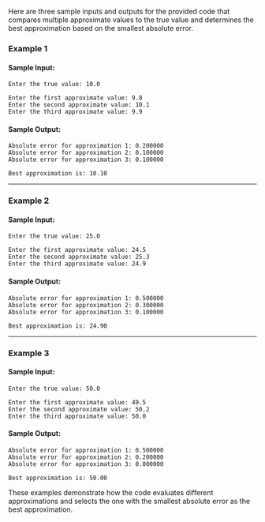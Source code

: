 Here are three sample inputs and outputs for the provided code that compares multiple approximate values to the true value and determines the best approximation based on the smallest absolute error.

### **Example 1**

#### Sample Input:
```
Enter the true value: 10.0

Enter the first approximate value: 9.8
Enter the second approximate value: 10.1
Enter the third approximate value: 9.9
```

#### Sample Output:
```
Absolute error for approximation 1: 0.200000
Absolute error for approximation 2: 0.100000
Absolute error for approximation 3: 0.100000

Best approximation is: 10.10
```

---

### **Example 2**

#### Sample Input:
```
Enter the true value: 25.0

Enter the first approximate value: 24.5
Enter the second approximate value: 25.3
Enter the third approximate value: 24.9
```

#### Sample Output:
```
Absolute error for approximation 1: 0.500000
Absolute error for approximation 2: 0.300000
Absolute error for approximation 3: 0.100000

Best approximation is: 24.90
```

---

### **Example 3**

#### Sample Input:
```
Enter the true value: 50.0

Enter the first approximate value: 49.5
Enter the second approximate value: 50.2
Enter the third approximate value: 50.0
```

#### Sample Output:
```
Absolute error for approximation 1: 0.500000
Absolute error for approximation 2: 0.200000
Absolute error for approximation 3: 0.000000

Best approximation is: 50.00
```

These examples demonstrate how the code evaluates different approximations and selects the one with the smallest absolute error as the best approximation.